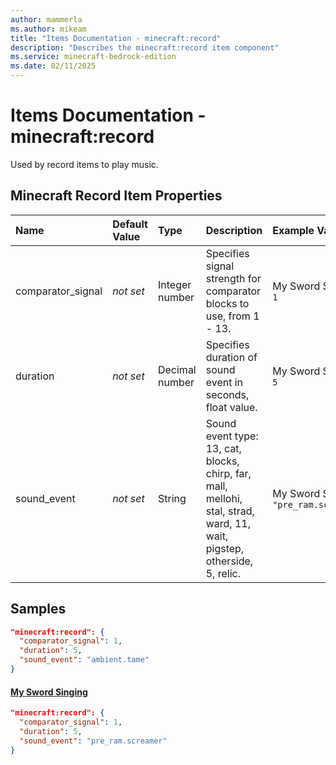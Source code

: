 ```yaml
---
author: mammerla
ms.author: mikeam
title: "Items Documentation - minecraft:record"
description: "Describes the minecraft:record item component"
ms.service: minecraft-bedrock-edition
ms.date: 02/11/2025 
---
```


# Items Documentation - minecraft:record

Used by record items to play music.


## Minecraft Record Item Properties

|Name       |Default Value |Type |Description |Example Values |
|:----------|:-------------|:----|:-----------|:------------- |
| comparator_signal | *not set* | Integer number | Specifies signal strength for comparator blocks to use, from 1 - 13. | My Sword Singing: `1` | 
| duration | *not set* | Decimal number | Specifies duration of sound event in seconds, float value. | My Sword Singing: `5` | 
| sound_event | *not set* | String | Sound event type: 13, cat, blocks, chirp, far, mall, mellohi, stal, strad, ward, 11, wait, pigstep, otherside, 5, relic. | My Sword Singing: `"pre_ram.screamer"` | 

## Samples


```json
"minecraft:record": {
  "comparator_signal": 1,
  "duration": 5,
  "sound_event": "ambient.tame"
}
```

#### [My Sword Singing](https://github.com/microsoft/minecraft-samples/tree/main/custom_items/behavior_packs/custom_item/items/my_sword_singing.json)


```json
"minecraft:record": {
  "comparator_signal": 1,
  "duration": 5,
  "sound_event": "pre_ram.screamer"
}
```
